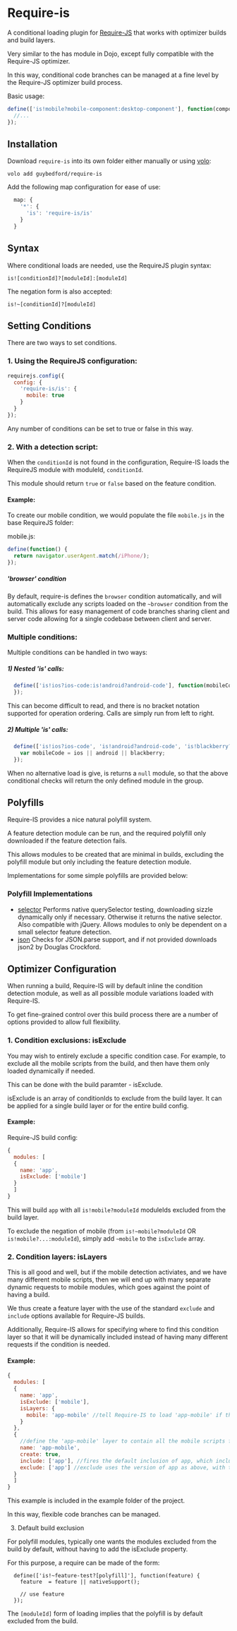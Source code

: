 Require-is
===

A conditional loading plugin for [Require-JS](http://requirejs.org/) that works with optimizer builds and build layers.

Very similar to the has module in Dojo, except fully compatible with the Require-JS optimizer.

In this way, conditional code branches can be managed at a fine level by the Require-JS optimizer build process.

Basic usage:

```javascript
define(['is!mobile?mobile-component:desktop-component'], function(component) {
  //...
});
```

Installation
---

Download `require-is` into its own folder either manually or using [volo](https://github.com/volojs/volo):

```
volo add guybedford/require-is
```

Add the following map configuration for ease of use:

```javascript
  map: {
    '*': {
      'is': 'require-is/is'
    }
  }
```

Syntax
---

Where conditional loads are needed, use the RequireJS plugin syntax:

```
is![conditionId]?[moduleId]:[moduleId]
```

The negation form is also accepted:

```
is!~[conditionId]?[moduleId]
```


Setting Conditions
---

There are two ways to set conditions.

### 1. Using the RequireJS configuration:

```javascript
requirejs.config({
  config: {
    'require-is/is': {
      mobile: true
    }
  }
});
```

Any number of conditions can be set to true or false in this way.

### 2. With a detection script:

When the `conditionId` is not found in the configuration, Require-IS loads the RequireJS module with moduleId, `conditionId`.

This module should return `true` or `false` based on the feature condition.

#### Example:

To create our mobile condition, we would populate the file `mobile.js` in the base RequireJS folder:

mobile.js:
```javascript
define(function() {
  return navigator.userAgent.match(/iPhone/);
});
```

##### 'browser' condition

By default, require-is defines the `browser` condition automatically, and will automatically exclude any scripts loaded on the `~browser` condition from the build. This allows for easy management of code branches sharing client and server code allowing for a single codebase between client and server.


### Multiple conditions:

Multiple conditions can be handled in two ways:

##### 1) Nested 'is' calls:

```javascript
  define(['is!ios?ios-code:is!android?android-code'], function(mobileCode) {
  });
```

This can become difficult to read, and there is no bracket notation supported for operation ordering. Calls are simply run from left to right.

##### 2) Multiple 'is' calls:

```javascript
  define(['is!ios?ios-code', 'is!android?android-code', 'is!blackberry?blackberry-code'], function(ios, android, blackberry) {
    var mobileCode = ios || android || blackberry;
  });
```

When no alternative load is give, is returns a `null` module, so that the above conditional checks will return the only defined module in the group.

Polyfills
---

Require-IS provides a nice natural polyfill system.

A feature detection module can be run, and the required polyfill only downloaded if the feature detection fails.

This allows modules to be created that are minimal in builds, excluding the polyfill module but only including the feature detection module.

Implementations for some simple polyfills are provided below:

### Polyfill Implementations

* [selector](https://github.com/guybedford/selector)
  Performs native querySelector testing, downloading sizzle dynamically only if necessary. Otherwise it returns the native selector. Also compatible with jQuery. Allows modules to only be dependent on a small selector feature detection.
* [json](https://github.com/guybedford/json)
  Checks for JSON.parse support, and if not provided downloads json2 by Douglas Crockford.


Optimizer Configuration
---

When running a build, Require-IS will by default inline the condition detection module, as well as all possible module variations loaded with Require-IS.

To get fine-grained control over this build process there are a number of options provided to allow full flexibility.

### 1. Condition exclusions: isExclude

You may wish to entirely exclude a specific condition case. For example, to exclude all the mobile scripts from the build, and then have them only loaded dynamically if needed.

This can be done with the build paramter - isExclude.

isExclude is an array of conditionIds to exclude from the build layer. It can be applied for a single build layer or for the entire build config.

#### Example:

Require-JS build config:
```javascript
{
  modules: [
  {
    name: 'app',
    isExclude: ['mobile']
  }
  ]
}
```

This will build `app` with all `is!mobile?moduleId` moduleIds excluded from the build layer.

To exclude the negation of mobile (from `is!~mobile?moduleId` OR `is!mobile?...:moduleId`), simply add `~mobile` to the `isExclude` array.

### 2. Condition layers: isLayers

This is all good and well, but if the mobile detection activiates, and we have many different mobile scripts, then we will end up with many separate dynamic requests to mobile modules, which goes against the point of having a build.

We thus create a feature layer with the use of the standard `exclude` and `include` options available for Require-JS builds.

Additionally, Require-IS allows for specifying where to find this condition layer so that it will be dynamically included instead of having many different requests if the condition is needed.

#### Example:
```javascript
{
  modules: [
  {
    name: 'app',
    isExclude: ['mobile'],
    isLayers: {
      mobile: 'app-mobile' //tell Require-IS to load 'app-mobile' if the mobile condition is positive
    }
  },
  {
    //define the 'app-mobile' layer to contain all the mobile scripts from 'app'
    name: 'app-mobile',
    create: true,
    include: ['app'], //fires the default inclusion of app, which includes all conditions (and mobile)
    exclude: ['app'] //exclude uses the version of app as above, with the exclusions made, hence the difference between include and exclude is purely the mobile scripts!
  }
  ]
}
```

This example is included in the example folder of the project.

In this way, flexible code branches can be managed.

3. Default build exclusion

  For polyfill modules, typically one wants the modules excluded from the build by default, without having to add the isExclude property.

  For this purpose, a require can be made of the form:

  ```
    define(['is!~feature-test?[polyfill]'], function(feature) {
      feature  = feature || nativeSupport();

      // use feature
    });
  ```
  
  The `[moduleId]` form of loading implies that the polyfill is by default excluded from the build.

